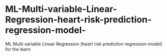 # ML-Multi-variable-Linear-Regression-heart-risk-prediction-regression-model-
ML Multi variable Linear Regression (heart risk prediction regression model) for the learn

